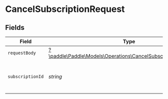 # CancelSubscriptionRequest


## Fields

| Field                                                                                                                       | Type                                                                                                                        | Required                                                                                                                    | Description                                                                                                                 | Example                                                                                                                     |
| --------------------------------------------------------------------------------------------------------------------------- | --------------------------------------------------------------------------------------------------------------------------- | --------------------------------------------------------------------------------------------------------------------------- | --------------------------------------------------------------------------------------------------------------------------- | --------------------------------------------------------------------------------------------------------------------------- |
| `requestBody`                                                                                                               | [?\paddle\Paddle\Models\Operations\CancelSubscriptionRequestBody](../../Models/Operations/CancelSubscriptionRequestBody.md) | :heavy_minus_sign:                                                                                                          | N/A                                                                                                                         |                                                                                                                             |
| `subscriptionId`                                                                                                            | *string*                                                                                                                    | :heavy_check_mark:                                                                                                          | Paddle ID of the subscription entity to work with.                                                                          | sub_01gvne45dvdhg5gdxrz6hh511r                                                                                              |